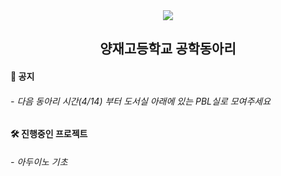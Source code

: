 <div align="center">
  <img src="https://blogfiles.pstatic.net/MjAyMzAzMzBfOTMg/MDAxNjgwMTc2NDU3NjU4.RAbSheDOFkM2WsIfa44g7ylp4oVtaFDBOIF7LVp8R5Ug.XzbxM3UU-35JALGsxMvWjrkaoRO1TRVAkZoF4oOz14wg.PNG.angelo3046/%EC%A0%9C%EB%AA%A9%EC%9D%84_%EC%9E%85%EB%A0%A5%ED%95%B4%EC%A3%BC%EC%84%B8%EC%9A%94_-001_(59).png"/>
  <h2>양재고등학교 공학동아리</h2>
</div>
<div>
 <h4>📌 공지</h4>
 <h6>- 다음 동아리 시간(4/14) 부터 도서실 아래에 있는 PBL실로 모여주세요</h6>
</div> 
<div>
 <h4>🛠️ 진행중인 프로젝트</h4>
 <h6>- 아두이노 기초</h6>
</div> 
